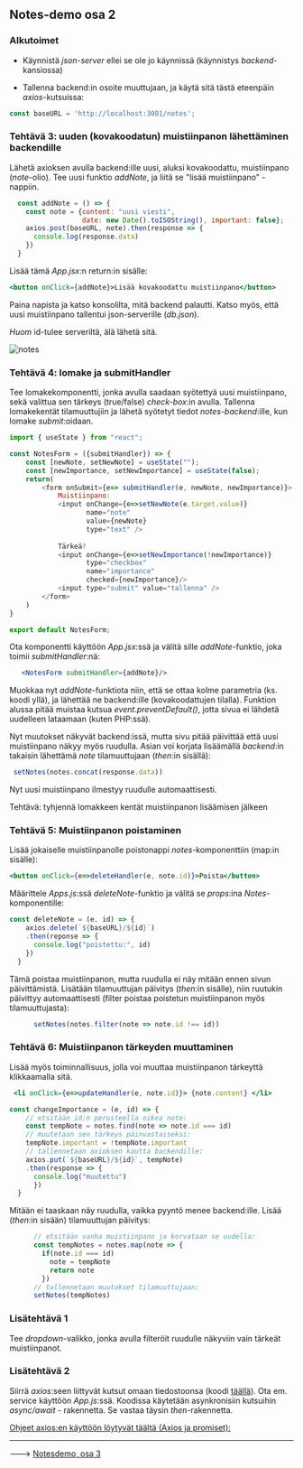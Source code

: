 ## Notes-demo osa 2

### Alkutoimet

- Käynnistä *json-server* ellei se ole jo käynnissä (käynnistys *backend*-kansiossa)

- Tallenna backend:in osoite muuttujaan, ja käytä sitä tästä eteenpäin *axios*-kutsuissa:

```js
const baseURL = 'http://localhost:3001/notes';
```

### Tehtävä 3: uuden (kovakoodatun) muistiinpanon lähettäminen backendille

Lähetä axioksen avulla backend:ille uusi, aluksi kovakoodattu, muistiinpano (*note*-olio). Tee uusi funktio *addNote*, ja liitä se "lisää muistiinpano" -nappiin.

```js
  const addNote = () => {
    const note = {content: "uusi viesti", 
                  date: new Date().toISOString(), important: false};
    axios.post(baseURL, note).then(response => {
      console.log(response.data)
    })
  }
```

Lisää tämä *App.jsx*:n return:in sisälle:

```jsx
<button onClick={addNote}>Lisää kovakoodattu muistiinpano</button>
```

Paina napista ja katso konsolilta, mitä backend palautti. Katso myös, että uusi muistiinpano tallentui json-serverille (*db.json*).

*Huom* id-tulee serveriltä, älä lähetä sitä.

![notes](../img/json_server.PNG)

### Tehtävä 4: lomake ja submitHandler

Tee lomakekomponentti, jonka avulla saadaan syötettyä uusi muistiinpano, sekä valittua sen tärkeys (true/false) *check-box*:in avulla. Tallenna lomakekentät tilamuuttujiin ja lähetä syötetyt tiedot *notes-backend*:ille, kun lomake *submit*:oidaan.

```js
import { useState } from "react";

const NotesForm = ({submitHandler}) => {
    const [newNote, setNewNote] = useState("");
    const [newImportance, setNewImportance] = useState(false);
    return(
        <form onSubmit={e=> submitHandler(e, newNote, newImportance)}>
            Muistiinpano:
            <input onChange={e=>setNewNote(e.target.value)} 
                   name="note" 
                   value={newNote} 
                   type="text" />
                           
            Tärkeä?
            <input onChange={e=>setNewImportance(!newImportance)} 
                   type="checkbox" 
                   name="importance" 
                   checked={newImportance}/>
            <input type="submit" value="tallenna" />
        </form>
    )
}

export default NotesForm;
```

Ota komponentti käyttöön *App.jsx*:ssä ja välitä sille *addNote*-funktio, joka toimii *submitHandler*:nä:

```jsx
   <NotesForm submitHandler={addNote}/>
```

Muokkaa nyt *addNote*-funktiota niin, että se ottaa kolme parametria (ks. koodi yllä), ja lähettää ne backend:ille (kovakoodattujen tilalla). Funktion alussa pitää muistaa kutsua *event.preventDefault()*, jotta sivua ei lähdetä uudelleen lataamaan (kuten PHP:ssä).

Nyt muutokset näkyvät backend:issä, mutta sivu pitää päivittää että uusi muistiinpano näkyy myös ruudulla. Asian voi korjata lisäämällä *backend*:in takaisin lähettämä *note* tilamuuttujaan (*then*:in sisällä):

```js
 setNotes(notes.concat(response.data))
 ```

Nyt uusi muistiinpano ilmestyy ruudulle automaattisesti.

Tehtävä: tyhjennä lomakkeen kentät muistiinpanon lisäämisen jälkeen

### Tehtävä 5: Muistiinpanon poistaminen

Lisää jokaiselle muistiinpanolle poistonappi *notes*-komponenttiin (map:in sisälle):

```jsx
<button onClick={e=>deleteHandler(e, note.id)}>Poista</button>
```

Määrittele *Apps.js*:ssä *deleteNote*-funktio ja välitä se *props*:ina *Notes*-komponentille:

```js
const deleteNote = (e, id) => {
    axios.delete(`${baseURL}/${id}`)
    .then(reponse => {
      console.log("poistettu:", id)
    })
  }
```

Tämä poistaa muistiinpanon, mutta ruudulla ei näy mitään ennen sivun päivittämistä. Lisätään tilamuuttujan päivitys (*then*:in sisälle), niin ruutukin päivittyy automaattisesti (filter poistaa poistetun muistiinpanon myös tilamuuttujasta):

```js
      setNotes(notes.filter(note => note.id !== id))
```

### Tehtävä 6: Muistiinpanon tärkeyden muuttaminen

Lisää myös toiminnallisuus, jolla voi muuttaa muistiinpanon tärkeyttä klikkaamalla sitä.

```jsx
 <li onClick={e=>updateHandler(e, note.id)}> {note.content} </li>
```

```js
const changeImportance = (e, id) => {
    // etsitään id:n perusteella oikea note:
    const tempNote = notes.find(note => note.id === id)
    // muutetaan sen tärkeys päinvastaiseksi:
    tempNote.important = !tempNote.important 
    // tallennetaan axioksen kautta backendille:
    axios.put(`${baseURL}/${id}`, tempNote)
    .then(response => {
      console.log("muutettu")
      })
  }
```

Mitään ei taaskaan näy ruudulla, vaikka pyyntö menee backend:ille. Lisää (*then*:in sisään) tilamuuttujan päivitys:

```js
      // etsitään vanha muistiinpano ja korvataan se uudella:
      const tempNotes = notes.map(note => {
        if(note.id === id)
          note = tempNote
          return note
        })
      // tallennetaan muutokset tilamuuttujaan:
      setNotes(tempNotes)
```

### Lisätehtävä 1

Tee *dropdown*-valikko, jonka avulla filteröit ruudulle näkyviin vain tärkeät muistiinpanot.

### Lisätehtävä 2

Siirrä *axios*:seen liittyvät kutsut omaan tiedostoonsa (koodi [täällä](../axios-service.html)). Ota em. service käyttöön *App.js*:ssä. Koodissa käytetään asynkronisiin kutsuihin *async/await* - rakennetta. Se vastaa täysin *then*-rakennetta.

[Ohjeet axios:en käyttöön löytyvät täältä (Axios ja promiset):](https://fullstackopen.com/osa2/palvelimella_olevan_datan_hakeminen)

---

---> [Notesdemo, osa 3](./notesdemo_osa3.html)